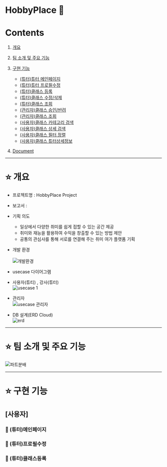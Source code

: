 # HobbyPlace 🎨

# Contents <br>
1. [개요](#star-개요)  
2. [팀 소개 및 주요 기능](#star-팀-소개-및-주요-기능)
3. [구현 기능](#star-구현-기능)
    - [(튜터)튜터 메인페이지](#pushpin-(튜터)메인페이지)
    - [(튜터)튜터 프로필수정](#pushpin-(튜터)프로필수정)
    - [(튜터)클래스 등록](#pushpin-(튜터)클래스등록)
    - [(튜터)클래스 수정/삭제](#pushpin-(튜터)클래스수정/삭제)
    - [(튜터)클래스 조회](#pushpin-(튜터)클래스조회)
    - [(관리자)클래스 승인/반려](#pushpin-(관리자)클래스승인/반려)
    - [(관리자)클래스 조회](#pushpin-(관리자)클래스조회)   
    - [(사용자)클래스 카테고리 검색](#pushpin-(사용자)클래스카테고리검색)   
    - [(사용자)클래스 상세 검색](#pushpin-(사용자)클래스상세검색) 
    - [(사용자)클래스 필터,정렬](#pushpin-(사용자)클래스필터,정렬) 
    - [(사용자)클래스 튜터상세정보](#pushpin-(사용자)클래스튜터상세정보)  
   

4. [Document](#star-document)

***

# :star: 개요
- 프로젝트명 : HobbyPlace Project <br>

- 보고서 : 

- 기획 의도  <br>
  - 일상에서 다양한 취미를 쉽게 접할 수 있는 공간 제공<br>
  - 취미와 재능을 활용하여 수익을 창출할 수 있는 방법 제안 <br>
  - 공통의 관심사를 통해 서로를 연결해 주는 취미 여가 플랫폼 기획 <br>

- 개발 환경 <br><br>
![개발환경](https://user-images.githubusercontent.com/115604577/228150767-6fedb903-4e39-4840-bf42-b2456a9ff806.png)<br>

- usecase 다이어그램
- 사용자(튜티) , 강사(튜터) <br>
![usecase 1](https://user-images.githubusercontent.com/115604577/228152251-2b86a711-2218-4d62-8dca-f3a76ad3e766.png) <br>
- 관리자<br>
![usecase 관리자](https://user-images.githubusercontent.com/115604577/228152395-0ce1c0fc-8a3f-454e-81cb-65c3d254df95.png)<br>

- DB 설계(ERD Cloud) <br>
![erd](https://user-images.githubusercontent.com/115604577/228807391-367a106b-f8f9-4da1-8503-fdb77a568701.jpg)

***


# :star: 팀 소개 및 주요 기능

![파트분배](https://user-images.githubusercontent.com/115604577/228151268-e57ed964-9eb9-4f15-9c6e-2dd9194bafc7.png)

***
 
 
# :star: 구현 기능
## [사용자]
### :pushpin: (튜터)메인페이지

### :pushpin: (튜터)프로필수정

### :pushpin: (튜터)클래스등록
